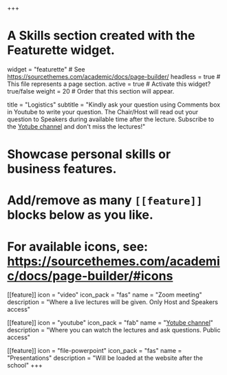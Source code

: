 +++
# A Skills section created with the Featurette widget.
widget = "featurette"  # See https://sourcethemes.com/academic/docs/page-builder/
headless = true  # This file represents a page section.
active = true  # Activate this widget? true/false
weight = 20  # Order that this section will appear.

title = "Logistics"
subtitle = "Kindly ask your question using Comments box in Youtube to write your question. The Chair/Host will read out your question to Speakers during available time after the lecture. Subscribe to the <a href='https://www.youtube.com/channel/UCCXZNFdglOzGczmnAisb1vg'>Yotube channel</a> and don't miss the lectures!"

# Showcase personal skills or business features.
# 
# Add/remove as many `[[feature]]` blocks below as you like.
# 
# For available  icons, see: https://sourcethemes.com/academic/docs/page-builder/#icons

[[feature]]
  icon = "video"
  icon_pack = "fas"
  name = "Zoom meeting"
  description = "Where a live lectures will be given. Only Host and Speakers access"
  
[[feature]]
  icon = "youtube"
  icon_pack = "fab"
  name = "<a href='https://www.youtube.com/channel/UCCXZNFdglOzGczmnAisb1vg'>Yotube channel</a>"
  description = "Where you can watch the lectures and ask questions. Public access"
  
[[feature]]
  icon = "file-powerpoint"
  icon_pack = "fas"
  name = "Presentations"
  description = "Will be loaded at the website after the school"
+++
